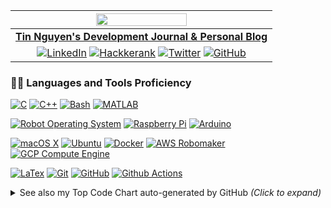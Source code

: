 <!--START_SECTION:signature-->

<!--END_SECTION:signature-->


<!--START_SECTION:visitingCounter-->
<!-- [![HitCount](http://hits.dwyl.com/tinng81/tinng81.svg)](http://hits.dwyl.com/tinng81/tinng81)
[![Hits](https://hits.seeyoufarm.com/api/count/incr/badge.svg?url=https%3A%2F%2Fgithub.com%2Ftinng81)](https://hits.seeyoufarm.com)
<img src="https://komarev.com/ghpvc/?username=tinng81" alt="tinng81" /> -->
<!--END_SECTION:visitingCounter-->

<!--START_SECTION:profile-->
|<a href="https://tin.ng/"><img src="https://camo.githubusercontent.com/3b7c592ede97b6138ffd4b1cc1541c2f3b11fd39/687474703a2f2f33312e6d656469612e74756d626c722e636f6d2f31376665613932306666333665663466356238373764353231366137616164392f74756d626c725f6d6f39786a65387a5a34317163626975666f315f313238302e676966" width="60%" align="center" /><a>|
| :------------------------------: |
| **[Tin Nguyen's Development Journal & Personal Blog](https://tin.ng/)**|
| <a href="https://www.linkedin.com/in/tinng81"><img src="https://img.shields.io/badge/LinkedIn--_.svg?style=social&logo=linkedin" alt="LinkedIn"></a> <a href="https://github.com/tinng81"> <a href="https://www.hackerrank.com/tinng81"><img src="https://img.shields.io/badge/Hackerrank--_.svg?style=social&logo=hackerrank" alt="Hackkerank"></a> <a href="https://twitter.com/tinng81"><img src="https://img.shields.io/twitter/follow/tinng81?label=Twitter&style=social" alt="Twitter"></a> <a href="https://github.com/tinng81"> <img src="https://img.shields.io/github/followers/tinng81.svg?label=GitHub&style=social" alt="GitHub"></a>|
<!--END_SECTION:profile-->

<!--START_SECTION:techStack-->
### 👨‍💻 Languages and Tools Proficiency

[![C][c-sh]](https://github.com/tinng81)
[![C++][cpp-sh]](https://github.com/tinng81)
[![Bash][bash-sh]](https://www.gnu.org/software/bash/)
[![MATLAB][matlab-sh]](https://www.mathworks.com/products/matlab.html)



[![Robot Operating System][ros-b64]](https://www.ros.org/)
[![Raspberry Pi][rpi-sh]](https://www.raspberrypi.org/)
[![Arduino][adno-sh]](https://www.arduino.cc/)

[![macOS X][macosx-sh]](https://www.apple.com/macos/catalina/)
[![Ubuntu][ubuntu-sh]](https://ubuntu.com/)
[![Docker][docker-sh]](https://www.docker.com/)
[![AWS Robomaker][aws-sh]](https://aws.amazon.com/robomaker/)
[![GCP Compute Engine][gcp-sh]](https://cloud.google.com/compute)

[![LaTex][latex-sh]](https://www.latex-project.org/)
[![Git][git-sh]](https://git-scm.com/)
[![GitHub][github-sh]](https://github.com/)
[![Github Actions][ghAction-sh]](https://github.com/features/actions)

<!-- Collapsible Top Code section -->
<!--START_SECTION:topcode-->
<details>
<summary> See also my Top Code Chart auto-generated by GitHub <i>(Click to expand)</i></summary>
&nbsp;

Here is my language profile for public repositories. For details what I'm working on behind the door, see above tech stack.

&nbsp;

<a href="https://github.com/tinng81">
  <img align="center" src="https://github-readme-stats.vercel.app/api/top-langs/?username=tinng81&theme=dracula&hide=vue" />
</a>

</details>
<!--END_SECTION:topcode-->
<!--END_SECTION:techStack-->

<!--------------- IGNORE BELOW --------------->

<!-- 
    shield.io in-line images 
-->

[c-sh]: https://img.shields.io/badge/-C-c98e88?style=flat&logo=c
[cpp-sh]: https://img.shields.io/badge/-C++-c98e88?style=flat&logo=c%2B%2B
[bash-sh]: https://img.shields.io/badge/-Bash-c98e88?style=flat&logo=gnu-bash&logoColor=67A99F
[matlab-sh]: https://img.shields.io/badge/-MATLAB-c98e88?style=flat&logo=mathworks&logoColor=67A99F
[macosx-sh]: https://img.shields.io/badge/-macOS-232F3E?style=flat&logo=apple&logoColor=ffffff
[ubuntu-sh]: http://img.shields.io/badge/-Ubuntu-232F3E?style=flat&logo=ubuntu&logoColor=A81D33
[docker-sh]: https://img.shields.io/badge/-Docker-232F3E?style=flat&logo=docker
[aws-sh]: https://img.shields.io/badge/AWS%20Robomaker-232F3E?style=flat&logo=amazon-aws
[gcp-sh]: https://img.shields.io/badge/GCP%20Compute%20Engine-232F3E?style=flat&logo=google-cloud
[adno-sh]: https://img.shields.io/badge/-Arduino-0075A8?style=flat&logo=Arduino&logoColor=00989E
[rpi-sh]: https://img.shields.io/badge/-Raspberry%20Pi-0075A8?style=flat&logo=Raspberry-Pi&logoColor=C51A4A
[latex-sh]: https://img.shields.io/badge/-LaTex-222222?style=flat&logo=latex
[git-sh]: https://img.shields.io/badge/-Git-222222?style=flat&logo=git&logoColor=F05032
[github-sh]: https://img.shields.io/badge/-GitHub-222222?style=flat&logo=github&logoColor=FFFFFF
[ghAction-sh]: http://img.shields.io/badge/-Github%20Actions-222222?style=flat&logo=github-actions&logoColor=2088FF

<!-- 
    Base 64 in-line images 
-->

[ros-b64]: https://img.shields.io/badge/-ROS-0075A8?style=flat&logo=data%3Aimage%2Fpng%3Bbase64%2CiVBORw0KGgoAAAANSUhEUgAAAB4AAAAgCAYAAAAFQMh%2FAAAEGWlDQ1BrQ0dDb2xvclNwYWNlR2VuZXJpY1JHQgAAOI2NVV1oHFUUPrtzZyMkzlNsNIV0qD8NJQ2TVjShtLp%2F3d02bpZJNtoi6GT27s6Yyc44M7v9oU9FUHwx6psUxL%2B3gCAo9Q%2FbPrQvlQol2tQgKD60%2BINQ6Ium65k7M5lpurHeZe58853vnnvuuWfvBei5qliWkRQBFpquLRcy4nOHj4g9K5CEh6AXBqFXUR0rXalMAjZPC3e1W99Dwntf2dXd%2Fp%2Btt0YdFSBxH2Kz5qgLiI8B8KdVy3YBevqRHz%2FqWh72Yui3MUDEL3q44WPXw3M%2Bfo1pZuQs4tOIBVVTaoiXEI%2FMxfhGDPsxsNZfoE1q66ro5aJim3XdoLFw72H%2Bn23BaIXzbcOnz5mfPoTvYVz7KzUl5%2BFRxEuqkp9G%2FAjia219thzg25abkRE%2FBpDc3pqvphHvRFys2weqvp%2BkrbWKIX7nhDbzLOItiM8358pTwdirqpPFnMF2xLc1WvLyOwTAibpbmvHHcvttU57y5%2BXqNZrLe3lE%2FPq8eUj2fXKfOe3pfOjzhJYtB%2Fyll5SDFcSDiH%2BhRkH25%2BL%2BsdxKEAMZahrlSX8ukqMOWy%2FjXW2m6M9LDBc31B9LFuv6gVKg%2F0Szi3KAr1kGq1GMjU%2FaLbnq6%2FlRxc4XfJ98hTargX%2B%2BDbMJBSiYMIe9Ck1YAxFkKEAG3xbYaKmDDgYyFK0UGYpfoWYXG%2BfAPPI6tJnNwb7ClP7IyF%2BD%2BbjOtCpkhz6CFrIa%2FI6sFtNl8auFXGMTP34sNwI%2FJhkgEtmDz14ySfaRcTIBInmKPE32kxyyE2Tv%2BthKbEVePDfW%2FbyMM1Kmm0XdObS7oGD%2FMypMXFPXrCwOtoYjyyn7BV29%2FMZfsVzpLDdRtuIZnbpXzvlf%2Bev8MvYr%2FGqk4H%2FkV%2FG3csdazLuyTMPsbFhzd1UabQbjFvDRmcWJxR3zcfHkVw9GfpbJmeev9F08WW8uDkaslwX6avlWGU6NRKz0g%2FSHtCy9J30o%2Fca9zX3Kfc19zn3BXQKRO8ud477hLnAfc1%2FG9mrzGlrfexZ5GLdn6ZZrrEohI2wVHhZywjbhUWEy8icMCGNCUdiBlq3r%2BxafL549HQ5jH%2Ban%2B1y%2BLlYBifuxAvRN%2FlVVVOlwlCkdVm9NOL5BE4wkQ2SMlDZU97hX86EilU%2FlUmkQUztTE6mx1EEPh7OmdqBtAvv8HdWpbrJS6tJj3n0CWdM6busNzRV3S9KTYhqvNiqWmuroiKgYhshMjmhTh9ptWhsF7970j%2FSbMrsPE1suR5z7DMC%2BP%2FHs%2By7ijrQAlhyAgccjbhjPygfeBTjzhNqy28EdkUh8C%2BDU9%2Bz2v%2FoyeH791OncxHOs5y2AtTc7nb%2Ff73TWPkD%2FqwBnjX8BoJ98VQNcC%2B8AAAAJcEhZcwAACxMAAAsTAQCanBgAAAFZaVRYdFhNTDpjb20uYWRvYmUueG1wAAAAAAA8eDp4bXBtZXRhIHhtbG5zOng9ImFkb2JlOm5zOm1ldGEvIiB4OnhtcHRrPSJYTVAgQ29yZSA1LjQuMCI%2BCiAgIDxyZGY6UkRGIHhtbG5zOnJkZj0iaHR0cDovL3d3dy53My5vcmcvMTk5OS8wMi8yMi1yZGYtc3ludGF4LW5zIyI%2BCiAgICAgIDxyZGY6RGVzY3JpcHRpb24gcmRmOmFib3V0PSIiCiAgICAgICAgICAgIHhtbG5zOnRpZmY9Imh0dHA6Ly9ucy5hZG9iZS5jb20vdGlmZi8xLjAvIj4KICAgICAgICAgPHRpZmY6T3JpZW50YXRpb24%2BMTwvdGlmZjpPcmllbnRhdGlvbj4KICAgICAgPC9yZGY6RGVzY3JpcHRpb24%2BCiAgIDwvcmRmOlJERj4KPC94OnhtcG1ldGE%2BCkzCJ1kAAAbwSURBVEgNtVZ7TNV1FD9XQB4XBHlzCRWfCAhyBUIFQwPx0eYk02rWXOkqbTqz0piZm8vc2lqrrfVw5lq5WhkhojIVk0gEhMr5mgyTN8KFy1Pg8jidcy7fH%2Fderq1%2F%2Bt7d7%2Fn9vudzHt%2FzPed8fzqkAQ5DLel0OgfO%2BOt%2FwTD6UbhJ46qsoOHhYVligZGREVu29szrSuEwPY9O9F34%2F6ZLRwpkx0yc7dBxfXR0FCZNsvNXHGLjk8Yi5CijPLaVFcO2wKJLxXAq%2FxyEhATDs5uyIXLGNPGenVK4%2BoZGOH78BHR2dcPy9FRYs2alGGXFOnJKHVD%2B6bNQdKlEdL2weSOEG8Ikii4uLgAEJn3WkZt3hneP4GMUmp6xAVtaWoVJYRNqajfj8sxsKw7mCv3pZJ7wWNfQ0JA8f%2F%2FDyTHMbKHrN2xBc2eXpkszTN7jU%2Bu3EGgGJqSsxWhjlggUni8SMJ2r0PyCQlmPXbQKFyavoedQXJf9InZ3dwufp57ePszI2kC8GIxamInhc5bRsz%2Fm5hUIhp3TDovDZBnixPKG0ZFRcOVw0HBMsGHBAJ0zhZ5%2BAF5Aigg3KnglMzhEienrIcfj6sq63MFisWgYbcfsytFj37ImDJ2VRjQAI6NSsbauXrxUoW5obMLwmYuJb0AISBT8l18dFwxPKtSffX5UeOCVIDQhORObm1sExxi75LKQ59%2Bd%2BBFyfzkDoSFBsGP7VoiPixEvSUIoJ9mNG7fh40%2B%2BgPaOTli9agVsfv4Z8PLy5E1IZTBmiCJz7OtvIL%2FgAkyfZoDtr22FmOgoLbmcltPgoAXc3SePGyRFKlNZuSqngYFB8PBwF5ztOjupSvNRGM0wS7MAF72rq6t4z%2B%2F87DhUY%2BCy4J3xGSpnFJZlh0iXG8mrPLHVZWfY1mulgCpEEkm9s0Ieakf87FxuPDKMcZTTspoZ7DVnZ21tPbSZ2hkvRpUQm2SD%2FG%2Fv6IC6%2BgbZFcuxcTWUI5ztjOnoMGtyShd7ggRkgmQMc%2FYfwoTkLEzPyMZT%2BWdlnSeF4Weu5RUrn8ZFKavwjbfexabmB7yMnPmq3h%2B0tuHuPTkYn5iBmas34bnCi4JhPfxnT60LNB%2F58FNJ%2FTApJyoXCMQ7d%2B4KX5XT7TvVtB5M%2FwitnA4f%2BUgwPCncgYOHRRdM5nJypW4Yi9XVNYLjctJC3d5uhrPnS2BqxGIwBPvC42nJFDkTVNfckwiqM71x8xa9dxLfCMnzDfQcR%2F34ioSTgZxwXGZFl8uA%2BgHExYVAjPFJgJ5%2BKLlSzhAJu2ZYT3UYGREC5vq74OXpDv1UKjx8p0wRSq4K9fPzI2qRLqfTsXgThIWFgKenp4bz8fEGfz8faKlpBTc3V3g4wB2rE6ZFsKPWZOS7VDu%2Fa5V%2FkHZu6r5sBXfs3IfdPb0SHnV2A4OD%2BPrOt4XPGIBZ%2BHtpuYZRob5aVkG86Rpu7zsH6Ris%2FZ512XUu9ubv%2B3VQXHwFgoID4YllS4EjwbvlUCtKxuHixWJoazNBSkoiRM2bw6IaX%2BEoH6CsvBKCgwIgPT2NIumhlZ5Wx%2Bya6k6iZWxSStSa47tad6TOcLZrmmEWZIZiMuXh2JF4jSqBiUSBK4NvKpV8wqCJ5RnH8s50aYaVQSWoqOO647szHPtMJzNh2MpOOOP7dMaVVX9CcHAQJCcZ6bJwt4sC74wbf0VlFbS2toExIR4iZ0wXI7aKeaGeulZ5RRV9%2BoRAUmKCXDwqCnZZXVn1F4J%2FPMdY%2Fjn738f%2BgQHSh1pHopsL9%2BUc0jDgE4%2BlV69pGJXV5RWV6P%2BY9b5mfQcOfmCX1Vrn6u8fwK2v7hGFyzI24vwE66fPbyWlolQp5HdWFJu4GpekW7%2B9Xtq2CykKgqOvF7RYhnDjcy8TLhyTUtehYTZ%2F%2Brjhr5dLBGPXuXp6euHm7RqYGb0czOYu8JuiJ%2F2BYDKZiFoTiWlTcwvNBtB7TqYmM0CQJLpUGqG3t5fZ9JWpg67uHmhsMsGcuPnQ3dMHgVNZVxTU3Ku1Yui4tM4VEOgPa7PS4N6tS%2BBC92vp5ZsE6oN5c8drlKUWxEbT3ARlZfeht4%2B6m6kC0lITISDAn9nAH%2FiBAVMhbakRqq9foA43AtcruM2aYQnVPA%2Fatkx0ftaLwmzuxDf3vofga8S4xCw8%2BXM%2BWjnj3Y1jlZt3GqPiViB4LsQdu%2FZhywPr7cQdSXU4vp22vbIbQR%2BPCxatxIIzhRJmvpT4P6GcBulLsK6uAfR6PRioBysPbTsXrzU2NgPlBYQZQu26G%2FNU5vb1PZSj8fbWQ1iovS7NsK0AP6vBYbFtDo7vjHO2powrPY44O8PMZAE12KCtUbXOhvgvXYIIdy5nQ3RxJxlz3lbXBMPOFPwfa%2F8AgLynvudbPEoAAAAASUVORK5CYII%3D
